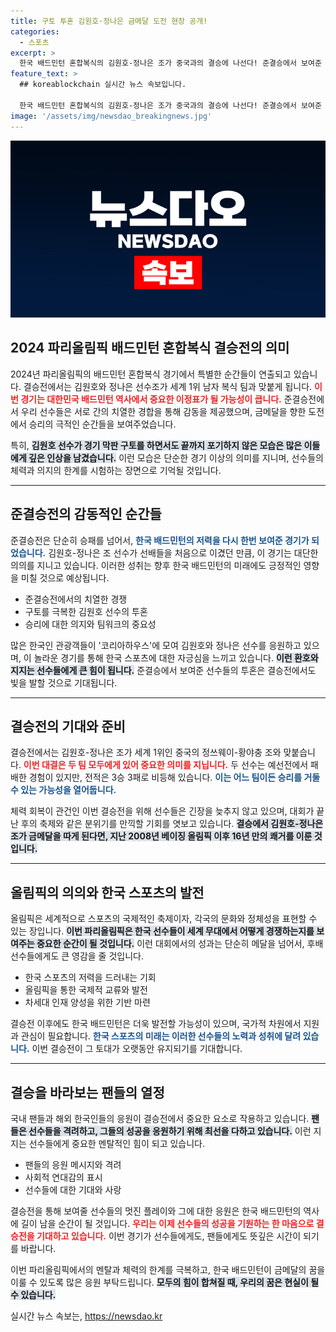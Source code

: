 ```yaml
---
title: 구토 투혼 김원호·정나은 금메달 도전 현장 공개!
categories:
  - 스포츠
excerpt: >
  한국 배드민턴 혼합복식의 김원호-정나은 조가 중국과의 결승에 나선다! 준결승에서 보여준 투혼이 감동을 안겼고, 16년 만의 금메달을 향한 도전이 시작된다.
feature_text: >
  ## koreablockchain 실시간 뉴스 속보입니다.

  한국 배드민턴 혼합복식의 김원호-정나은 조가 중국과의 결승에 나선다! 준결승에서 보여준 투혼이 감동을 안겼고, 16년 만의 금메달을 향한 도전이 시작된다.
image: '/assets/img/newsdao_breakingnews.jpg'
---
```


<p><img src="/assets/img/newsdao_breakingnews.jpg" alt="koreablockchain 속보" /></p>

<h2 data-ke-size="size26">2024 파리올림픽 배드민턴 혼합복식 결승전의 의미</h2>

<p data-ke-size="size16">2024년 파리올림픽의 배드민턴 혼합복식 경기에서 특별한 순간들이 연출되고 있습니다. 결승전에서는 김원호와 정나은 선수조가 세계 1위 남자 복식 팀과 맞붙게 됩니다. <b><span style="color: #ee2323;">이번 경기는 대한민국 배드민턴 역사에서 중요한 이정표가 될 가능성이 큽니다.</span></b> 준결승전에서 우리 선수들은 서로 간의 치열한 경합을 통해 감동을 제공했으며, 금메달을 향한 도전에서 승리의 극적인 순간들을 보여주었습니다.</p>

<p data-ke-size="size16">특히, <b><span style="background-color: #21538527;">김원호 선수가 경기 막판 구토를 하면서도 끝까지 포기하지 않은 모습은 많은 이들에게 깊은 인상을 남겼습니다.</span></b> 이런 모습은 단순한 경기 이상의 의미를 지니며, 선수들의 체력과 의지의 한계를 시험하는 장면으로 기억될 것입니다.</p>

<hr>

<h2 data-ke-size="size26">준결승전의 감동적인 순간들</h2>

<p data-ke-size="size16">준결승전은 단순히 승패를 넘어서, <b><span style="color: #1a5490;">한국 배드민턴의 저력을 다시 한번 보여준 경기가 되었습니다.</span></b> 김원호-정나은 조 선수가 선배들을 처음으로 이겼던 만큼, 이 경기는 대단한 의의를 지니고 있습니다. 이러한 성취는 향후 한국 배드민턴의 미래에도 긍정적인 영향을 미칠 것으로 예상됩니다.</p>

<ul>
    <li>준결승전에서의 치열한 경쟁</li>
    <li>구토를 극복한 김원호 선수의 투혼</li>
    <li>승리에 대한 의지와 팀워크의 중요성</li>
</ul>

<p data-ke-size="size16">많은 한국인 관광객들이 '코리아하우스'에 모여 김원호와 정나은 선수를 응원하고 있으며, 이 놀라운 경기를 통해 한국 스포츠에 대한 자긍심을 느끼고 있습니다. <b><span style="background-color: #21538527;">이런 환호와 지지는 선수들에게 큰 힘이 됩니다.</span></b> 준결승에서 보여준 선수들의 투혼은 결승전에서도 빛을 발할 것으로 기대됩니다.</p>

<hr>

<h2 data-ke-size="size26">결승전의 기대와 준비</h2>

<p data-ke-size="size16">결승전에서는 김원호-정나은 조가 세계 1위인 중국의 정쓰웨이-황야충 조와 맞붙습니다. <b><span style="color: #ee2323;">이번 대결은 두 팀 모두에게 있어 중요한 의미를 지닙니다.</span></b> 두 선수는 예선전에서 패배한 경험이 있지만, 전적은 3승 3패로 비등해 있습니다. <b><span style="color: #1a5490;">이는 어느 팀이든 승리를 거둘 수 있는 가능성을 열어둡니다.</span></b></p>

<p data-ke-size="size16">체력 회복이 관건인 이번 결승전을 위해 선수들은 긴장을 늦추지 않고 있으며, 대회가 끝난 후의 축제와 같은 분위기를 만끽할 기회를 엿보고 있습니다. <b><span style="background-color: #21538527;">결승에서 김원호-정나은 조가 금메달을 따게 된다면, 지난 2008년 베이징 올림픽 이후 16년 만의 쾌거를 이룬 것입니다.</span></b></p>

<hr>

<h2 data-ke-size="size26">올림픽의 의의와 한국 스포츠의 발전</h2>

<p data-ke-size="size16">올림픽은 세계적으로 스포츠의 국제적인 축제이자, 각국의 문화와 정체성을 표현할 수 있는 장입니다. <b><span style="background-color: #21538527;">이번 파리올림픽은 한국 선수들이 세계 무대에서 어떻게 경쟁하는지를 보여주는 중요한 순간이 될 것입니다.</span></b> 이런 대회에서의 성과는 단순히 메달을 넘어서, 후배 선수들에게도 큰 영감을 줄 것입니다.</p>

<ul>
    <li>한국 스포츠의 저력을 드러내는 기회</li>
    <li>올림픽을 통한 국제적 교류와 발전</li>
    <li>차세대 인재 양성을 위한 기반 마련</li>
</ul>

<p data-ke-size="size16">결승전 이후에도 한국 배드민턴은 더욱 발전할 가능성이 있으며, 국가적 차원에서 지원과 관심이 필요합니다. <b><span style="color: #1a5490;">한국 스포츠의 미래는 이러한 선수들의 노력과 성취에 달려 있습니다.</span></b> 이번 결승전이 그 토대가 오랫동안 유지되기를 기대합니다.</p>

<hr>

<h2 data-ke-size="size26">결승을 바라보는 팬들의 열정</h2>

<p data-ke-size="size16">국내 팬들과 해외 한국인들의 응원이 결승전에서 중요한 요소로 작용하고 있습니다. <b><span style="background-color: #21538527;">팬들은 선수들을 격려하고, 그들의 성공을 응원하기 위해 최선을 다하고 있습니다.</span></b> 이런 지지는 선수들에게 중요한 멘탈적인 힘이 되고 있습니다. </p>

<ul>
    <li>팬들의 응원 메시지와 격려</li>
    <li>사회적 연대감의 표시</li>
    <li>선수들에 대한 기대와 사랑</li>
</ul>

<p data-ke-size="size16">결승전을 통해 보여줄 선수들의 멋진 플레이와 그에 대한 응원은 한국 배드민턴의 역사에 길이 남을 순간이 될 것입니다. <b><span style="color: #ee2323;">우리는 이제 선수들의 성공을 기원하는 한 마음으로 결승전을 기대하고 있습니다.</span></b> 이번 경기가 선수들에게도, 팬들에게도 뜻깊은 시간이 되기를 바랍니다.</p>

<p data-ke-size="size16">이번 파리올림픽에서의 멘탈과 체력의 한계를 극복하고, 한국 배드민턴이 금메달의 꿈을 이룰 수 있도록 많은 응원 부탁드립니다. <b><span style="background-color: #21538527;">모두의 힘이 합쳐질 때, 우리의 꿈은 현실이 될 수 있습니다.</span></b></p>
실시간 뉴스 속보는, <a href="https://newsdao.kr" rel="dofollow">https://newsdao.kr</a>


